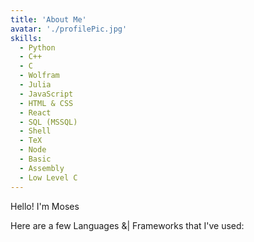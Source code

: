 ```yaml
---
title: 'About Me'
avatar: './profilePic.jpg'
skills:
  - Python
  - C++
  - C
  - Wolfram
  - Julia
  - JavaScript
  - HTML & CSS
  - React
  - SQL (MSSQL)
  - Shell
  - TeX
  - Node
  - Basic
  - Assembly
  - Low Level C
---
```


Hello! I'm Moses

Here are a few Languages &| Frameworks that I've used:
